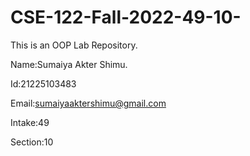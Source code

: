 # CSE-122-Fall-2022-49-10-
This is an OOP Lab Repository.

Name:Sumaiya Akter Shimu.

Id:21225103483

Email:sumaiyaaktershimu@gmail.com

Intake:49

Section:10

